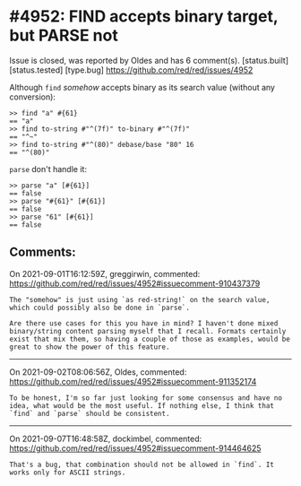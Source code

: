 
#4952: FIND accepts binary target, but PARSE not
================================================================================
Issue is closed, was reported by Oldes and has 6 comment(s).
[status.built] [status.tested] [type.bug]
<https://github.com/red/red/issues/4952>

Although `find` _somehow_ accepts binary as its search value (without any conversion):
```red
>> find "a" #{61}
== "a"
>> find to-string #"^(7f)" to-binary #"^(7f)"
== "^~"
>> find to-string #"^(80)" debase/base "80" 16
== "^(80)"
```
`parse` don't handle it:
```red
>> parse "a" [#{61}]
== false
>> parse "#{61}" [#{61}]
== false
>> parse "61" [#{61}]
== false
```





Comments:
--------------------------------------------------------------------------------

On 2021-09-01T16:12:59Z, greggirwin, commented:
<https://github.com/red/red/issues/4952#issuecomment-910437379>

    The "somehow" is just using `as red-string!` on the search value, which could possibly also be done in `parse`.
    
    Are there use cases for this you have in mind? I haven't done mixed binary/string content parsing myself that I recall. Formats certainly exist that mix them, so having a couple of those as examples, would be great to show the power of this feature.

--------------------------------------------------------------------------------

On 2021-09-02T08:06:56Z, Oldes, commented:
<https://github.com/red/red/issues/4952#issuecomment-911352174>

    To be honest, I'm so far just looking for some consensus and have no idea, what would be the most useful. If nothing else, I think that `find` and `parse` should be consistent.

--------------------------------------------------------------------------------

On 2021-09-07T16:48:58Z, dockimbel, commented:
<https://github.com/red/red/issues/4952#issuecomment-914464625>

    That's a bug, that combination should not be allowed in `find`. It works only for ASCII strings.

